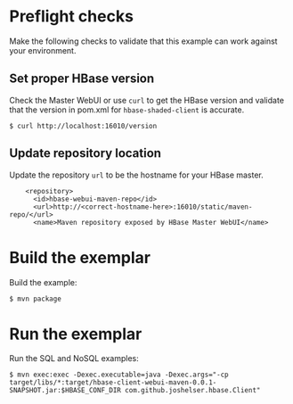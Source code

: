 # Preflight checks

Make the following checks to validate that this example can work against your environment.

## Set proper HBase version

Check the Master WebUI or use `curl` to get the HBase version and validate that the version in pom.xml for
`hbase-shaded-client` is accurate.

```
$ curl http://localhost:16010/version
```

## Update repository location

Update the repository `url` to be the hostname for your HBase master.

```
    <repository>
      <id>hbase-webui-maven-repo</id>
      <url>http://<correct-hostname-here>:16010/static/maven-repo/</url>
      <name>Maven repository exposed by HBase Master WebUI</name>
```

# Build the exemplar

Build the example:
```
$ mvn package
```

# Run the exemplar

Run the SQL and NoSQL examples:

```
$ mvn exec:exec -Dexec.executable=java -Dexec.args="-cp target/libs/*:target/hbase-client-webui-maven-0.0.1-SNAPSHOT.jar:$HBASE_CONF_DIR com.github.joshelser.hbase.Client"
```
